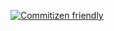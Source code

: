 [![Commitizen friendly](https://img.shields.io/badge/commitizen-friendly-brightgreen.svg)](http://commitizen.github.io/cz-cli/)

